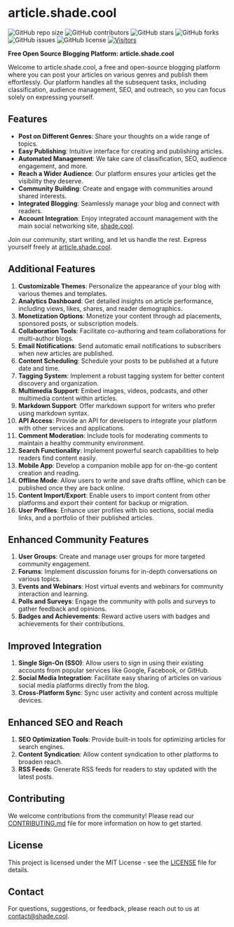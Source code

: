 # article.shade.cool

![GitHub repo size](https://img.shields.io/github/repo-size/SH20RAJ/article)
![GitHub contributors](https://img.shields.io/github/contributors/SH20RAJ/article)
![GitHub stars](https://img.shields.io/github/stars/SH20RAJ/article?style=social)
![GitHub forks](https://img.shields.io/github/forks/SH20RAJ/article?style=social)
![GitHub issues](https://img.shields.io/github/issues/SH20RAJ/article)
![GitHub license](https://img.shields.io/github/license/SH20RAJ/article)
[![Visitors](https://api.visitorbadge.io/api/visitors?path=https%3A%2F%2Fgithub.com%2FSH20RAJ%2Farticle&labelColor=%23d9e3f0&countColor=%23697689&style=plastic)](https://visitorbadge.io/status?path=https%3A%2F%2Fgithub.com%2FSH20RAJ%2Farticle)


**Free Open Source Blogging Platform: article.shade.cool**

Welcome to article.shade.cool, a free and open-source blogging platform where you can post your articles on various genres and publish them effortlessly. Our platform handles all the subsequent tasks, including classification, audience management, SEO, and outreach, so you can focus solely on expressing yourself.

## Features

- **Post on Different Genres**: Share your thoughts on a wide range of topics.
- **Easy Publishing**: Intuitive interface for creating and publishing articles.
- **Automated Management**: We take care of classification, SEO, audience engagement, and more.
- **Reach a Wider Audience**: Our platform ensures your articles get the visibility they deserve.
- **Community Building**: Create and engage with communities around shared interests.
- **Integrated Blogging**: Seamlessly manage your blog and connect with readers.
- **Account Integration**: Enjoy integrated account management with the main social networking site, [shade.cool](https://shade.cool).

Join our community, start writing, and let us handle the rest. Express yourself freely at [article.shade.cool](https://article.shade.cool).

## Additional Features

1. **Customizable Themes**: Personalize the appearance of your blog with various themes and templates.
2. **Analytics Dashboard**: Get detailed insights on article performance, including views, likes, shares, and reader demographics.
3. **Monetization Options**: Monetize your content through ad placements, sponsored posts, or subscription models.
4. **Collaboration Tools**: Facilitate co-authoring and team collaborations for multi-author blogs.
5. **Email Notifications**: Send automatic email notifications to subscribers when new articles are published.
6. **Content Scheduling**: Schedule your posts to be published at a future date and time.
7. **Tagging System**: Implement a robust tagging system for better content discovery and organization.
8. **Multimedia Support**: Embed images, videos, podcasts, and other multimedia content within articles.
9. **Markdown Support**: Offer markdown support for writers who prefer using markdown syntax.
10. **API Access**: Provide an API for developers to integrate your platform with other services and applications.
11. **Comment Moderation**: Include tools for moderating comments to maintain a healthy community environment.
12. **Search Functionality**: Implement powerful search capabilities to help readers find content easily.
13. **Mobile App**: Develop a companion mobile app for on-the-go content creation and reading.
14. **Offline Mode**: Allow users to write and save drafts offline, which can be published once they are back online.
15. **Content Import/Export**: Enable users to import content from other platforms and export their content for backup or migration.
16. **User Profiles**: Enhance user profiles with bio sections, social media links, and a portfolio of their published articles.

## Enhanced Community Features

1. **User Groups**: Create and manage user groups for more targeted community engagement.
2. **Forums**: Implement discussion forums for in-depth conversations on various topics.
3. **Events and Webinars**: Host virtual events and webinars for community interaction and learning.
4. **Polls and Surveys**: Engage the community with polls and surveys to gather feedback and opinions.
5. **Badges and Achievements**: Reward active users with badges and achievements for their contributions.

## Improved Integration

1. **Single Sign-On (SSO)**: Allow users to sign in using their existing accounts from popular services like Google, Facebook, or GitHub.
2. **Social Media Integration**: Facilitate easy sharing of articles on various social media platforms directly from the blog.
3. **Cross-Platform Sync**: Sync user activity and content across multiple devices.

## Enhanced SEO and Reach

1. **SEO Optimization Tools**: Provide built-in tools for optimizing articles for search engines.
2. **Content Syndication**: Allow content syndication to other platforms to broaden reach.
3. **RSS Feeds**: Generate RSS feeds for readers to stay updated with the latest posts.

## Contributing

We welcome contributions from the community! Please read our [CONTRIBUTING.md](CONTRIBUTING.md) file for more information on how to get started.

## License

This project is licensed under the MIT License - see the [LICENSE](LICENSE) file for details.

## Contact

For questions, suggestions, or feedback, please reach out to us at [contact@shade.cool](mailto:contact@shade.cool).